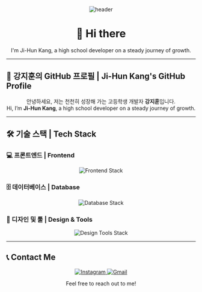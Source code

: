 <!--프로필 메인-->
<div align="center">

<!-- 헤더 배너 -->
<img src="https://capsule-render.vercel.app/api?type=waving&color=gradient&text=Welcome!%20👋&animation=twinkling&fontSize=30&fontAlignY=35&fontAlign=50&height=150&" alt="header"/>

</div>

<!-- 인삿말 -->
<h1 align="center">👋 Hi there</h1>

<p align="center">
I'm Ji-Hun Kang, a high school developer on a steady journey of growth.
</p>

---

<!-- 프로필 소개 -->
## 📄 강지훈의 GitHub 프로필 | Ji-Hun Kang's GitHub Profile

<p align="center">
안녕하세요, 저는 천천히 성장해 가는 고등학생 개발자 <b>강지훈</b>입니다. <br/>
Hi, I’m <b>Ji-Hun Kang</b>, a high school developer on a steady journey of growth.
</p>

---

<!-- 기술 스택 -->
## 🛠️ 기술 스택 | Tech Stack

### 💻 프론트엔드 | Frontend
<p align="center">
  <img src="https://skillicons.dev/icons?i=html,css,javascript" alt="Frontend Stack"/>
</p>

### 🗄️ 데이터베이스 | Database
<p align="center">
  <img src="https://skillicons.dev/icons?i=mysql" alt="Database Stack"/>
</p>

### 🎨 디자인 및 툴 | Design & Tools
<p align="center">
  <img src="https://skillicons.dev/icons?i=vscode,ps,ai" alt="Design Tools Stack"/>
</p>

---

<!-- 연락 수단 -->
## 📞 Contact Me

<p align="center">
  <a href="https://www.instagram.com/owxuxn_/">
    <img src="https://skillicons.dev/icons?i=instagram" alt="Instagram"/>
  </a>
  <a href="mailto:kang0421591@gmail.com?subject=Hello Ji-Hun!">
    <img src="https://skillicons.dev/icons?i=gmail" alt="Gmail"/>
  </a>
</p>

<p align="center">
Feel free to reach out to me!
</p>


<!--
**owxuxn/owxuxn** is a ✨ _special_ ✨ repository because its `README.md` (this file) appears on your GitHub profile.

Here are some ideas to get you started:

- 🔭 I’m currently working on ...
- 🌱 I’m currently learning ...
- 👯 I’m looking to collaborate on ...
- 🤔 I’m looking for help with ...
- 💬 Ask me about ...
- 📫 How to reach me: ...
- 😄 Pronouns: ...
- ⚡ Fun fact: ...
-->
